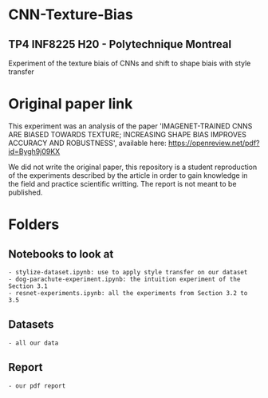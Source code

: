 # CNN-Texture-Bias
## TP4 INF8225 H20 - Polytechnique Montreal
Experiment of the texture biais of CNNs and shift to shape biais with style transfer 

# Original paper link
This experiment was an analysis of the paper 'IMAGENET-TRAINED CNNS ARE BIASED TOWARDS
TEXTURE; INCREASING SHAPE BIAS IMPROVES ACCURACY AND ROBUSTNESS', available here:
https://openreview.net/pdf?id=Bygh9j09KX

We did not write the original paper, this repository is a student reproduction of the experiments 
described by the article in order to gain knowledge in the field and practice scientific writting. 
The report is not meant to be published.

# Folders
 ## Notebooks to look at
    - stylize-dataset.ipynb: use to apply style transfer on our dataset
    - dog-parachute-experiment.ipynb: the intuition experiment of the Section 3.1
    - resnet-experiments.ipynb: all the experiments from Section 3.2 to 3.5

 ## Datasets
    - all our data

## Report
    - our pdf report
